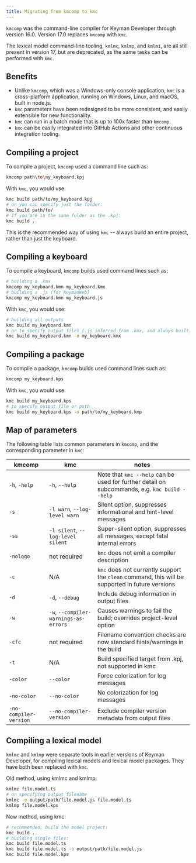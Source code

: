 ```yaml
---
title: Migrating from kmcomp to kmc
---
```


`kmcomp` was the command-line compiler for Keyman Developer through version
16.0. Version 17.0 replaces `kmcomp` with `kmc`.

The lexical model command-line tooling, `kmlmc`, `kmlmp`, and `kmlmi`, are all
still present in version 17, but are deprecated, as the same tasks can be
performed with `kmc`.

## Benefits

* Unlike `kmcomp`, which was a Windows-only console application, `kmc` is a
  cross-platform application, running on Windows, Linux, and macOS, built in
  node.js.
* `kmc` parameters have been redesigned to be more consistent, and easily
  extensible for new functionality.
* `kmc` can run in a batch mode that is up to 100x faster than `kmcomp`.
* `kmc` can be easily integrated into GitHub Actions and other continuous
  integration tooling.

## Compiling a project

To compile a project, `kmcomp` used a command line such as:

```bash
kmcomp path\to\my_keyboard.kpj
```

With `kmc`, you would use:

```bash
kmc build path/to/my_keyboard.kpj
# or you can specify just the folder:
kmc build path/to/
# If you are in the same folder as the .kpj:
kmc build .
```

This is the recommended way of using `kmc` -- always build an entire project,
rather than just the keyboard.

## Compiling a keyboard

To compile a keyboard, `kmcomp` builds used command lines such as:

```bash
# building a .kmx
kmcomp my_keyboard.kmn my_keyboard.kmx
# building a .js (for KeymanWeb)
kmcomp my_keyboard.kmn my_keyboard.js
```

With `kmc`, you would use:

```bash
# building all outputs
kmc build my_keyboard.kmn
# or to specify output files (.js inferred from .kmx, and always built)
kmc build my_keyboard.kmn -o my_keyboard.kmx
```

## Compiling a package

To compile a package, `kmcomp` builds used command lines such as:

```bash
kmcomp my_keyboard.kps
```

With `kmc`, you would use:

```bash
kmc build my_keyboard.kps
# to specify output file or path
kmc build my_keyboard.kps -o path/to/my_keyboard.kmp
```

## Map of parameters

The following table lists common parameters in `kmcomp`, and the corresponding
parameter in `kmc`:

kmcomp                 | kmc                                   | notes
-----------------------|---------------------------------------|-------------
`-h`, `-help`          | `-h`, `--help`                        | Note that `kmc --help` can be used for further detail on subcommands, e.g. `kmc build --help`
`-s`                   | `-l warn`, `--log-level warn`         | Silent option, suppresses informational and hint-level messages
`-ss`                  | `-l silent`, `--log-level silent`     | Super-silent option, suppresses all messages, except fatal internal errors
`-nologo`              | not required                          | `kmc` does not emit a compiler description
`-c`                   | N/A                                   | `kmc` does not currently support the `clean` command, this will be supported in future versions
`-d`                   | `-d`, `--debug`                       | Include debug information in output files
`-w`                   | `-w`, `--compiler-warnings-as-errors` | Causes warnings to fail the build; overrides project-level option
`-cfc`                 | not required                          | Filename convention checks are now standard hints/warnings in the build
`-t`                   | N/A                                   | Build specified target from .kpj, not supported in kmc
`-color`               | `--color`                             | Force colorization for log messages
`-no-color`            | `--no-color`                          | No colorization for log messages
`-no-compiler-version` | `--no-compiler-version`               | Exclude compiler version metadata from output files

## Compiling a lexical model

`kmlmc` and `kmlmp` were separate tools in earlier versions of Keyman Developer,
for compiling lexical models and lexical model packages. They have both been
replaced with `kmc`.

Old method, using kmlmc and kmlmp:

```bash
kmlmc file.model.ts
# or specifying output filename
kmlmc -o output/path/file.model.js file.model.ts
kmlmp file.model.kps
```

New method, using kmc:

```bash
# recommended, build the model project:
kmc build .
# building single files:
kmc build file.model.ts
kmc build file.model.ts -o output/path/file.model.js
kmc build file.model.kps
```

